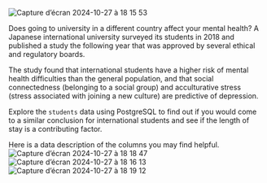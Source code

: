 
![Capture d’écran 2024-10-27 à 18 15 53](https://github.com/user-attachments/assets/a21a8a9c-45cf-48c3-8164-d91eb3022ee1)

Does going to university in a different country affect your mental health? A Japanese international university surveyed its students in 2018 and published a study the following year that was approved by several ethical and regulatory boards.

The study found that international students have a higher risk of mental health difficulties than the general population, and that social connectedness (belonging to a social group) and acculturative stress (stress associated with joining a new culture) are predictive of depression.

Explore the `students` data using PostgreSQL to find out if you would come to a similar conclusion for international students and see if the length of stay is a contributing factor.

Here is a data description of the columns you may find helpful.
![Capture d’écran 2024-10-27 à 18 18 47](https://github.com/user-attachments/assets/7cfb989a-883c-4271-8d77-d93a6a42bc48)
![Capture d’écran 2024-10-27 à 18 16 13](https://github.com/user-attachments/assets/301045f0-0033-41f9-9871-9c2460695e9d)
![Capture d’écran 2024-10-27 à 18 19 12](https://github.com/user-attachments/assets/0b8d7b4c-3251-42db-8b03-0182eb9d84a0)
